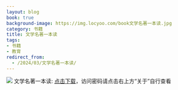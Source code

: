 ```yaml
---
layout: blog
book: true
background-image: https://img.locyoo.com/book文学名著一本读.jpg
category: 书籍
title: 文学名著一本读
tags:
- 书籍
- 教育
redirect_from:
  - /2024/03/文学名著一本读/
---
```

![](https://img.locyoo.com/book文学名著一本读.jpg)
文学名著一本读: <a name = "ref1" href="https://url18.ctfile.com/f/50983618-1334836097-b86c85?p=3619">点击下载</a>，访问密码请点击右上方“关于”自行查看
